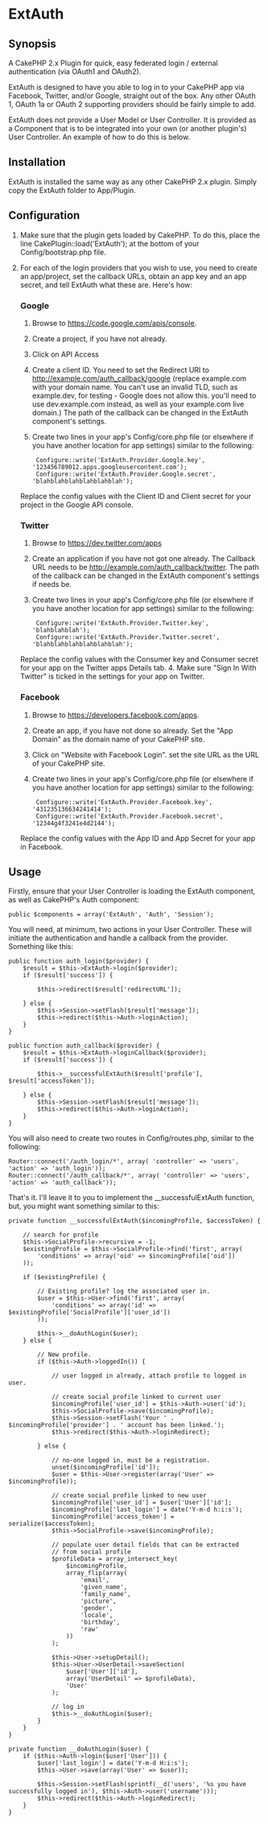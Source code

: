 # ExtAuth #


## Synopsis ##

A CakePHP 2.x Plugin for quick, easy federated login / external authentication (via OAuth1 and OAuth2).

ExtAuth is designed to have you able to log in to your CakePHP app via Facebook, Twitter, and/or Google,
straight out of the box. Any other OAuth 1, OAuth 1a or OAuth 2 supporting providers should be fairly
simple to add.

ExtAuth does not provide a User Model or User Controller. It is provided as a Component that is to be
integrated into your own (or another plugin's) User Controller. An example of how to do this is below.


## Installation ##

ExtAuth is installed the same way as any other CakePHP 2.x plugin. Simply copy the ExtAuth folder to App/Plugin.

## Configuration ##

1. Make sure that the plugin gets loaded by CakePHP. To do this, place the line
		CakePlugin::load('ExtAuth');
	at the bottom of your Config/bootstrap.php file.

2. For each of the login providers that you wish to use, you need to create an app/project, set the callback URLs, obtain an app key
	and an app secret, and tell ExtAuth what these are. Here's how:

	### Google ###

	1. Browse to https://code.google.com/apis/console.
	2. Create a project, if you have not already.
	3. Click on API Access
	4. Create a client ID. You need to set the Redirect URI to http://example.com/auth_callback/google
		(replace example.com with your domain name. You can't use an invalid TLD, such as example.dev,
		for testing - Google does not allow this. you'll need to use dev.example.com instead, as well
		as your example.com live domain.) The path of the callback can be changed in the ExtAuth component's settings.
	5. Create two lines in your app's Config/core.php file (or elsewhere if you have another location for app settings)
		similar to the following:

			Configure::write('ExtAuth.Provider.Google.key', '123456789012.apps.googleusercontent.com');
			Configure::write('ExtAuth.Provider.Google.secret', 'blahblahblahblahblahblah');

	Replace the config values with the Client ID and Client secret for your project in the Google API console.

	### Twitter ###

	1. Browse to https://dev.twitter.com/apps
	2. Create an application if you have not got one already. The Callback URL needs to be http://example.com/auth_callback/twitter.
		The path of the callback can be changed in the ExtAuth component's settings if needs be.
	3. Create two lines in your app's Config/core.php file (or elsewhere if you have another location for app settings)
		similar to the following:

			Configure::write('ExtAuth.Provider.Twitter.key', 'blahblahblah');
			Configure::write('ExtAuth.Provider.Twitter.secret', 'blahblahblahblahblahblah');

	Replace the config values with the Consumer key and Consumer secret for your app on the Twitter apps Details tab.
	4. Make sure "Sign In With Twitter" is ticked in the settings for your app on Twitter.

	### Facebook ###

	1. Browse to https://developers.facebook.com/apps.
	2. Create an app, if you have not done so already. Set the "App Domain" as the domain name of your CakePHP site.
	3. Click on "Website with Facebook Login". set the site URL as the URL of your CakePHP site.
	4. Create two lines in your app's Config/core.php file (or elsewhere if you have another location for app settings)
		similar to the following:

			Configure::write('ExtAuth.Provider.Facebook.key', '431235136634241414');
			Configure::write('ExtAuth.Provider.Facebook.secret', '12344g4f3241e4d2144');

	Replace the config values with the App ID and App Secret for your app in Facebook.

## Usage ##

Firstly, ensure that your User Controller is loading the ExtAuth component, as well as CakePHP's Auth component:

	public $components = array('ExtAuth', 'Auth', 'Session');

You will need, at minimum, two actions in your User Controller. These will initiate the authentication and handle a callback from
the provider. Something like this:

	public function auth_login($provider) {
		$result = $this->ExtAuth->login($provider);
		if ($result['success']) {

			$this->redirect($result['redirectURL']);

		} else {
			$this->Session->setFlash($result['message']);
			$this->redirect($this->Auth->loginAction);
		}
	}

	public function auth_callback($provider) {
		$result = $this->ExtAuth->loginCallback($provider);
		if ($result['success']) {

			$this->__successfulExtAuth($result['profile'], $result['accessToken']);

		} else {
			$this->Session->setFlash($result['message']);
			$this->redirect($this->Auth->loginAction);
		}
	}

You will also need to create two routes in Config/routes.php, similar to the following:

	Router::connect('/auth_login/*', array( 'controller' => 'users', 'action' => 'auth_login'));
	Router::connect('/auth_callback/*', array( 'controller' => 'users', 'action' => 'auth_callback'));

That's it. I'll leave it to you to implement the __successfulExtAuth function, but, you might want something similar to this:

	private function __successfulExtAuth($incomingProfile, $accessToken) {

		// search for profile
		$this->SocialProfile->recursive = -1;
		$existingProfile = $this->SocialProfile->find('first', array(
			'conditions' => array('oid' => $incomingProfile['oid'])
		));

		if ($existingProfile) {

			// Existing profile? log the associated user in.
			$user = $this->User->find('first', array(
				'conditions' => array('id' => $existingProfile['SocialProfile']['user_id'])
			));

			$this->__doAuthLogin($user);
		} else {

			// New profile.
			if ($this->Auth->loggedIn()) {

				// user logged in already, attach profile to logged in user.

				// create social profile linked to current user
				$incomingProfile['user_id'] = $this->Auth->user('id');
				$this->SocialProfile->save($incomingProfile);
				$this->Session->setFlash('Your ' . $incomingProfile['provider'] . ' account has been linked.');
				$this->redirect($this->Auth->loginRedirect);

			} else {

				// no-one logged in, must be a registration.
				unset($incomingProfile['id']);
				$user = $this->User->register(array('User' => $incomingProfile));

				// create social profile linked to new user
				$incomingProfile['user_id'] = $user['User']['id'];
				$incomingProfile['last_login'] = date('Y-m-d h:i:s');
				$incomingProfile['access_token'] = serialize($accessToken);
				$this->SocialProfile->save($incomingProfile);

				// populate user detail fields that can be extracted
				// from social profile
				$profileData = array_intersect_key(
					$incomingProfile,
					array_flip(array(
						'email',
						'given_name',
						'family_name',
						'picture',
						'gender',
						'locale',
						'birthday',
						'raw'
					))
				);

				$this->User->setupDetail();
				$this->User->UserDetail->saveSection(
					$user['User']['id'],
					array('UserDetail' => $profileData),
					'User'
				);

				// log in
				$this->__doAuthLogin($user);
			}
		}
	}

	private function __doAuthLogin($user) {
		if ($this->Auth->login($user['User'])) {
			$user['last_login'] = date('Y-m-d H:i:s');
			$this->User->save(array('User' => $user));

			$this->Session->setFlash(sprintf(__d('users', '%s you have successfully logged in'), $this->Auth->user('username')));
			$this->redirect($this->Auth->loginRedirect);
		}
	}


